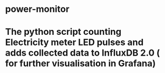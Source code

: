 # power-monitor
# The python script counting Electricity meter LED pulses and adds collected data to InfluxDB 2.0 ( for further visualisation in Grafana)
